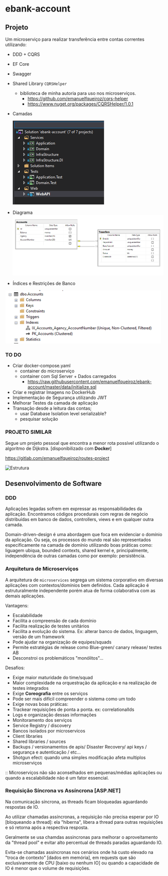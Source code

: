 # ebank-account

## Projeto

Um microserviço para realizar transferência entre contas correntes utilizando:

- DDD + CQRS
- EF Core
- Swagger
- Shared Library `CQRSHelper` 
  - biblioteca de minha autoria para uso nos microserviços.
    - <https://github.com/emanuelfqueiroz/cqrs-helper>
    - <https://www.nuget.org/packages/CQRSHelper/1.0.1>


- Camadas
  
    ![Estrutura](https://github.com/emanuelfqueiroz/ebank-account/raw/master/docs/Estrutura.png)

- Diagrama
    ![Digrama](
https://raw.githubusercontent.com/emanuelfqueiroz/ebank-account/master/docs/DatabaseDiagram.png)

- Índices e Restrições de Banco

![Indices](https://github.com/emanuelfqueiroz/ebank-account/raw/master/docs/Unique%20_Indexes.png)

### TO DO

- Criar docker-compose.yaml 
  - container do microserviço
  - container com Sql Server + Dados carregados
    - <https://raw.githubusercontent.com/emanuelfqueiroz/ebank-account/master/data/initialize.sql>
- Criar e registrar Imagens no DockerHub
- Implementação de Segurança utilizando JWT
- Melhorar Testes da camada de aplicação
- Transação desde a leitura das contas;
  - usar Database Isolation level serializable?
  - pesquisar solução

### PROJETO SIMILAR

Segue um projeto pessoal que encontra a menor rota possível utilizando o algoritmo de Dijkstra. 
[disponibilizado com **Docker**]

https://gitlab.com/emanuelfqueiroz/routes-project

![Estrutura](https://gitlab.com/emanuelfqueiroz/routes-project/-/raw/master/doc/images//project_struture.png)


## Desenvolvimento de Software

### DDD

Aplicações legadas sofrem em expressar as responsabilidades da aplicação. Encontramos códigos procedurais com regras de negócio distribuídas em banco de dados, controllers, views e em qualquer outra camada.

Domain-driven-design é uma abordagem que foca em evidenciar o domínio da aplicação. Ou seja, os processos do mundo real são representados especificamente na camada de domínio utilizando boas práticas como: liguagem ubiqua, bounded contexts, shared kernel e, principalmente, independência de outras camadas como por exemplo: persistência.

### Arquitetura de Microserviços

A arquitetura de `microservices` segrega um sistema corporativo em diversas aplicações com contextos/domínios bem definidos. 
Cada aplicação é estruturalmente independente porém atua de forma colaborativa com as demais aplicações.

Vantagens:

- Escalabilidade 
- Facilita a compreensão de cada domínio
- Facilita realização de testes unitários
- Facilita a evolução do sistema.  Ex: alterar banco de dados, linguagem, versão de um framework
- Pode ajudar na organização de equipes/squads
- Permite estratégias de release como Blue-green/ canary release/ testes AB
- Desconstroi os problemáticos "monólitos"...

Desafios:

- Exige maior maturidade do time/squad
- Maior complexidade na orquestração da aplicação e na realização de testes integrados 
- Exige **Coreografia**  entre os serviços
- Pode ser mais difícil compreender o sistema como um todo
- Exige novas boas práticas:
- Trackear requisições de ponta a ponta. ex: correlationalIds
- Logs e organização dessas informações
- Monitoramento dos serviços
- Service Registry / discovery
- Bancos isolados por microservicos
- Client libraries
- Shared libraries / sources
- Backups / versionamentos de apis/ Disaster Recovery/ api keys / segurança e autenticação / etc...
- Shotgun efect: quando uma simples modificação afeta multiplos microserviços

:: Microserviços não são aconselhados em pequenas/médias aplicações ou quando a escalabilidade não é um fator essencial.

### Requisição Síncrona vs Assíncrona [ASP.NET]

Na comunicação síncrona, as threads ficam bloqueadas aguardando respostas de IO.

Ao utilizar chamadas assíncronas, a requisição não precisa esperar por IO [bloqueando a thread]: ela "hiberna", libera a thread para outras requisições e só retorna após a respectiva resposta.

Geralmente se usa chamdas assincronas para melhorar o aproveitamento da "thread pool" e evitar alto percentual de threads paradas aguardando IO.

Evita-se chamadas assíncronas nos cenários onde há custo elevado na "troca de contexto" [dados em memória], em requests que são exclusivamente de CPU [baixo ou nenhum IO] ou quando a capacidade de IO é menor que o volume de requisições.
